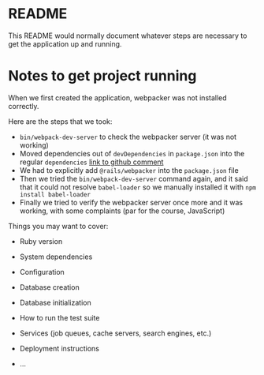 # README

This README would normally document whatever steps are necessary to get the
application up and running.

# Notes to get project running

When we first created the application, webpacker was not installed correctly.

Here are the steps that we took:

- `bin/webpack-dev-server` to check the webpacker server (it was not working)
- Moved dependencies out of `devDependencies` in `package.json` into the regular `dependencies` [link to github comment](https://github.com/rails/webpacker/issues/1178#issuecomment-372956197)
- We had to explicitly add `@rails/webpacker` into the `package.json` file
- Then we tried the `bin/webpack-dev-server` command again, and it said that it could not resolve `babel-loader` so we manually installed it with `npm install babel-loader`
- Finally we tried to verify the webpacker server once more and it was working, with some complaints (par for the course, JavaScript)



Things you may want to cover:

* Ruby version

* System dependencies

* Configuration

* Database creation

* Database initialization

* How to run the test suite

* Services (job queues, cache servers, search engines, etc.)

* Deployment instructions

* ...

